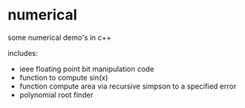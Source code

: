 numerical
=========

some numerical demo's in c++

includes: 

  * ieee floating point bit manipulation code
  * function to compute sin(x)
  * function compute area via recursive simpson to a specified error
  * polynomial root finder
